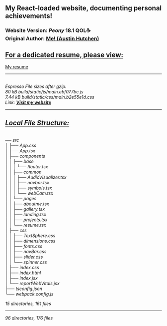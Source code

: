 <h2>My React-loaded website, documenting personal achievements!</h2>  <h3>Website Version: <i>Peony</i> <b> 18.1 QOL☕ </b> 
<br/> Original Author: <u><b>Me! <a rel="noopener noreferrer"href="https://www.linkedin.com/in/austin-hutchen-15440a1b2/">(Austin Hutchen) </a></b></u>  <br/>
  <h2> <b><u> For a dedicated resume, please view: </u></b></h2> <a href="https://github.com/austinhutchen/resume">My resume</a> <br/>
  <hr/>
<br/>  <i> Espresso File sizes after gzip: <br/>
  80 kB  build/static/js/main.ebf077bc.js <br/>
  7.44 kB   build/static/css/main.b2e55e1d.css <br/>
 Link: <b> <a href="https://austinhutchen.github.io/austinscode/">Visit my website</a> </b>
<hr/>


 <u> <h2> Local File Structure: </h2> </u> <br/>
── src <br/>
│   ├── App.css <br/>
│   ├── App.tsx <br/>
│   ├── components <br/>
│   │   ├── base <br/>
│   │   │   └── Router.tsx <br/>
│   │   ├── common <br/>
│   │   │   ├── AudioVisualizer.tsx <br/>
│   │   │   ├── navbar.tsx <br/>
│   │   │   ├── symbols.tsx <br/>
│   │   │   └── webCam.tsx <br/>
│   │   └── pages <br/>
│   │       ├── aboutme.tsx <br/>
│   │       ├── gallery.tsx <br/>
│   │       ├── landing.tsx <br/>
│   │       ├── projects.tsx <br/>
│   │       └── resume.tsx <br/>
│   ├── css <br/>
│   │   ├── TextSphere.css <br/>
│   │   ├── dimensions.css <br/>
│   │   ├── fonts.css <br/>
│   │   ├── navBar.css <br/>
│   │   ├── slider.css <br/>
│   │   └── spinner.css <br/>
│   ├── index.css <br/>
│   ├── index.html <br/>
│   ├── index.jsx <br/>
│   └── reportWebVitals.jsx <br/>
├── tsconfig.json <br/>
└── webpack.config.js <br/>

15 directories, 161 files <br/>
<hr/>
96 directories, 176 files
